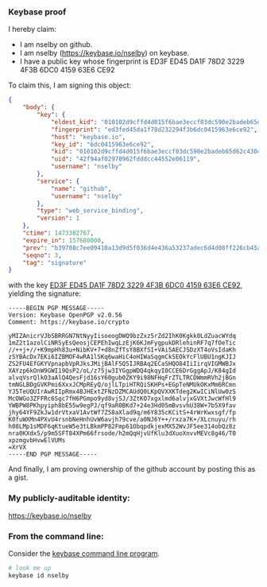 ### Keybase proof

I hereby claim:

  * I am nselby on github.
  * I am nselby (https://keybase.io/nselby) on keybase.
  * I have a public key whose fingerprint is ED3F ED45 DA1F 78D2 3229  4F3B 6DC0 4159 63E6 CE92

To claim this, I am signing this object:

```json
{
    "body": {
        "key": {
            "eldest_kid": "010102d9cffd4d015f6bae3eccf03dc590e2badeb65d62c43046a54e850e38deade90a",
            "fingerprint": "ed3fed45da1f78d232294f3b6dc0415963e6ce92",
            "host": "keybase.io",
            "key_id": "6dc0415963e6ce92",
            "kid": "010102d9cffd4d015f6bae3eccf03dc590e2badeb65d62c43046a54e850e38deade90a",
            "uid": "42f94af02978962fdddcc44552e06119",
            "username": "nselby"
        },
        "service": {
            "name": "github",
            "username": "nselby"
        },
        "type": "web_service_binding",
        "version": 1
    },
    "ctime": 1473382767,
    "expire_in": 157680000,
    "prev": "b39708c7ee09410a13d9d5f036d4e436a53237adec6d4d08ff226cb45a289c72",
    "seqno": 3,
    "tag": "signature"
}
```

with the key [ED3F ED45 DA1F 78D2 3229  4F3B 6DC0 4159 63E6 CE92](https://keybase.io/nselby), yielding the signature:

```
-----BEGIN PGP MESSAGE-----
Version: Keybase OpenPGP v2.0.56
Comment: https://keybase.io/crypto

yMIZAnicrVJbSBRRGN7NtNyyIisoeogDWQ9bzZxz5rZd2IhK0Kgkk0LdZuacWYdq
1mZ2t1azolCiNRSyEsQeosjCEPEhIwqLzEjK6KJmFygpukDRlehinRF7q7fOeTic
//++j+//+K9mpHh83u+NibKV+7+d8nZfTsY8BXfSI+VAi5AECJSDzXT4oVsIdaKh
zSYBAcDx7EKi6IZBMOF4wRA1lSKq6waHiC4oHIWaSqgmCkSEOkYcFlUBU1ngKJIJ
ZS2FU4EfGKYVpnapbVpRJksJMijBAlF5Q5IJRBAq2ECaSHQO84IiIirqVIGMWBJx
XAYzp6kOnW9GWI19QsP2/oL/z75jw3IYGgpWDQ4qkqyI0CCE6DrGggApJ/K84gId
alvqVsrQlkO3aAlQ4QesFjd16sY60gub0ZKY9i98NFHqFrZTLTRCDWmmRVh2jBGn
tmNGLBDgGVKPmi6XxxJCMpREyQ/ojlLTpiHTRQiSKHPs+EGpTeNMUkOKxMm6RCmn
YJ5TeUQUIrAwRIIpRmx4BJHExtZFNzDZMCAUdQ0LKpQVXXKTdeg2KwICiNlUw0zS
McOWGo3ZFFRc6Sgc7fH6PGmpo9yd8vjSJ/3ZtKO7xgxlmd6alvjxGVXtJwcWfHl9
YWBPW8PKhpyiph8bE55w9egPJ/qf9aR0BKd7+24e3Hd05mBvsvhU38W+7b5X9fav
jhy64YF9ZkJw1drVtxaV1AvtWf7Z58aXlad9q/m6Y835cKCitS+4rWrKwxsgf/fp
K0fuWXMn4PXvU4rsnbNeHnhUvW6avjh79cve/a0NJ6Y++/rxza7K+/XLcnuyu/rh
h08LMp1sMDF6qKtueW5e3tLBkmPP82Fmp61ObqpdkjexMX52WvJF5ee314obQz8z
nra0KXdx5/p9m5SFT84XPm66frsode/h2mQqHjvUfKlu3dXuoXnvvMEVc8g46/T0
xpzmgvbHvwElVUMs
=XrVX
-----END PGP MESSAGE-----

```

And finally, I am proving ownership of the github account by posting this as a gist.

### My publicly-auditable identity:

https://keybase.io/nselby

### From the command line:

Consider the [keybase command line program](https://keybase.io/download).

```bash
# look me up
keybase id nselby
```
